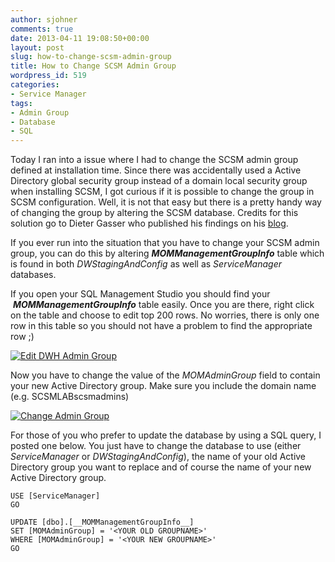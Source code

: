 ```yaml
---
author: sjohner
comments: true
date: 2013-04-11 19:08:50+00:00
layout: post
slug: how-to-change-scsm-admin-group
title: How to Change SCSM Admin Group
wordpress_id: 519
categories:
- Service Manager
tags:
- Admin Group
- Database
- SQL
---
```


Today I ran into a issue where I had to change the SCSM admin group defined at installation time. Since there was accidentally used a Active Directory global security group instead of a domain local security group when installing SCSM, I got curious if it is possible to change the group in SCSM configuration. Well, it is not that easy but there is a pretty handy way of changing the group by altering the SCSM database. Credits for this solution go to Dieter Gasser who published his findings on his [blog](http://blog.dietergasser.com/2012/05/30/scsm-2012-upgrade-group-is-not-a-valid-active-directory-group-or-user/).

If you ever run into the situation that you have to change your SCSM admin group, you can do this by altering ___MOMManagementGroupInfo___ table which is found in both _DWStagingAndConfig_ as well as _ServiceManager_ databases.<!-- more -->

If you open your SQL Management Studio you should find your  ___MOMManagementGroupInfo___ table easily. Once you are there, right click on the table and choose to edit top 200 rows. No worries, there is only one row in this table so you should not have a problem to find the appropriate row ;)

[![Edit DWH Admin Group](/images/editdwhadmingroup.png)](/images/editdwhadmingroup.png)

Now you have to change the value of the _MOMAdminGroup_ field to contain your new Active Directory group. Make sure you include the domain name (e.g. SCSMLABscsmadmins)

[![Change Admin Group](/images/changeadmingroup.png?w=560)](/images/changeadmingroup.png)

For those of you who prefer to update the database by using a SQL query, I posted one below. You just have to change the database to use (either _ServiceManager_ or _DWStagingAndConfig_), the name of your old Active Directory group you want to replace and of course the name of your new Active Directory group.
 

    
    USE [ServiceManager]
    GO
    
    UPDATE [dbo].[__MOMManagementGroupInfo__]
    SET [MOMAdminGroup] = '<YOUR OLD GROUPNAME>'
    WHERE [MOMAdminGroup] = '<YOUR NEW GROUPNAME>'
    GO




